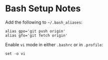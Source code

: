 # Bash Setup Notes

Add the following to `~/.bash_aliases`:

```
alias gpo='git push origin'
alias gfo='git fetch origin'
```

Enable `vi` mode in either `.bashrc` or in `.profile`:

```
set -o vi
```
